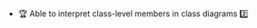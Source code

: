 * <span id="outcome-classDiagrams-classLevelMembers-one">:trophy: Able to interpret class-level members in class diagrams :two:</span>
